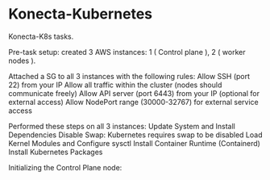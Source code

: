 # Konecta-Kubernetes
Konecta-K8s tasks.

Pre-task setup:
created 3 AWS instances: 1 ( Control plane ), 2 ( worker nodes ).

Attached a SG to all 3 instances with the following rules:
Allow SSH (port 22) from your IP
Allow all traffic within the cluster (nodes should communicate freely)
Allow API server (port 6443) from your IP (optional for external access)
Allow NodePort range (30000-32767) for external service access

Performed these steps on all 3 instances:
Update System and Install Dependencies
Disable Swap: Kubernetes requires swap to be disabled
Load Kernel Modules and Configure sysctl
Install Container Runtime (Containerd)
Install Kubernetes Packages

Initializing the Control Plane node:
















